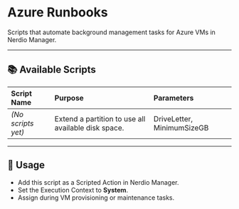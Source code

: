 # Azure Runbooks

Scripts that automate background management tasks for Azure VMs in Nerdio Manager.

---

## 📚 Available Scripts

| Script Name | Purpose | Parameters |
|:------------|:--------|:-----------|
| _(No scripts yet)_ | Extend a partition to use all available disk space. | DriveLetter, MinimumSizeGB |

---

## 🚀 Usage

- Add this script as a Scripted Action in Nerdio Manager.
- Set the Execution Context to **System**.
- Assign during VM provisioning or maintenance tasks.

